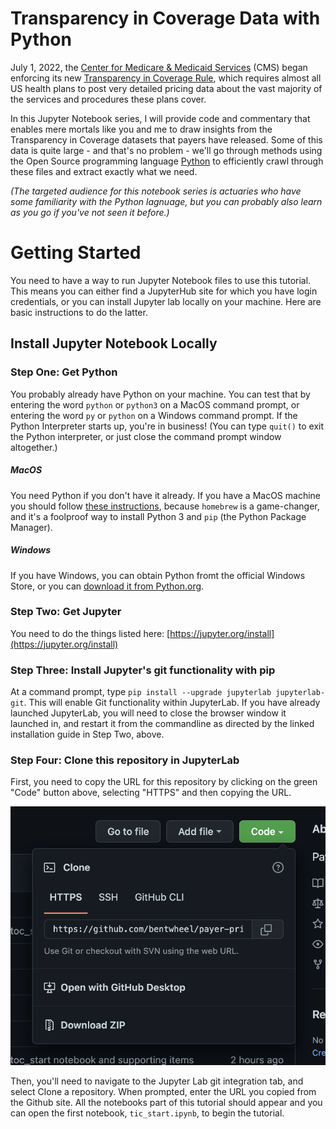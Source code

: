 # Transparency in Coverage Data with Python

July 1, 2022, the [Center for Medicare & Medicaid Services](https://www.cms.gov/) (CMS) began enforcing its new [Transparency in Coverage Rule](https://www.cms.gov/healthplan-price-transparency), which requires almost all US health plans to post very detailed pricing data about the vast majority of the services and procedures these plans cover.

In this Jupyter Notebook series, I will provide code and commentary that enables mere mortals like you and me to draw insights from the Transparency in Coverage datasets that payers have released. Some of this data is quite large - and that's no problem - we'll go through methods using the Open Source programming language [Python](https://www.python.org/) to efficiently crawl through these files and extract exactly what we need.

*(The targeted audience for this notebook series is actuaries who have some familiarity with the Python lagnuage, but you can probably also learn as you go if you've not seen it before.)*

# Getting Started

You need to have a way to run Jupyter Notebook files to use this tutorial. This means you can either find a JupyterHub site for which you have login credentials, or you can install Jupyter lab locally on your machine. Here are basic instructions to do the latter.

## Install Jupyter Notebook Locally

### Step One: Get Python

You probably already have Python on your machine. You can test that by entering the word `python` or `python3` on a MacOS command prompt, or entering the word `py` or `python` on a Windows command prompt. If the Python Interpreter starts up, you're in business! (You can type `quit()` to exit the Python interpreter, or just close the command prompt window altogether.)

##### MacOS
You need Python if you don't have it already. If you have a MacOS machine you should follow [these instructions](https://docs.python-guide.org/starting/install3/osx/), because `homebrew` is a game-changer, and it's a foolproof way to install Python 3 and `pip` (the Python Package Manager).

##### Windows
If you have Windows, you can obtain Python fromt the official Windows Store, or you can [download it from Python.org](https://www.python.org/downloads/windows/).

### Step Two: Get Jupyter
You need to do the things listed here:
[https://jupyter.org/install](https://jupyter.org/install)

### Step Three: Install Jupyter's git functionality with pip
At a command prompt, type `pip install --upgrade jupyterlab jupyterlab-git`. This will enable Git functionality within JupyterLab. If you have already launched JupyterLab, you will need to close the browser window it launched in, and restart it from the commandline as directed by the linked installation guide in Step Two, above.

### Step Four: Clone this repository in JupyterLab
First, you need to copy the URL for this repository by clicking on the green "Code" button above, selecting "HTTPS" and then copying the URL.

![An inline image screenshot of Github submenu for cloning a repository.](./images/git_clone_https.png "Github submenu for cloning a repository.")

Then, you'll need to navigate to the Jupyter Lab git integration tab, and select Clone a repository. When prompted, enter the URL you copied from the Github site. All the notebooks part of this tutorial should appear and you can open the first notebook, `tic_start.ipynb`, to begin the tutorial.